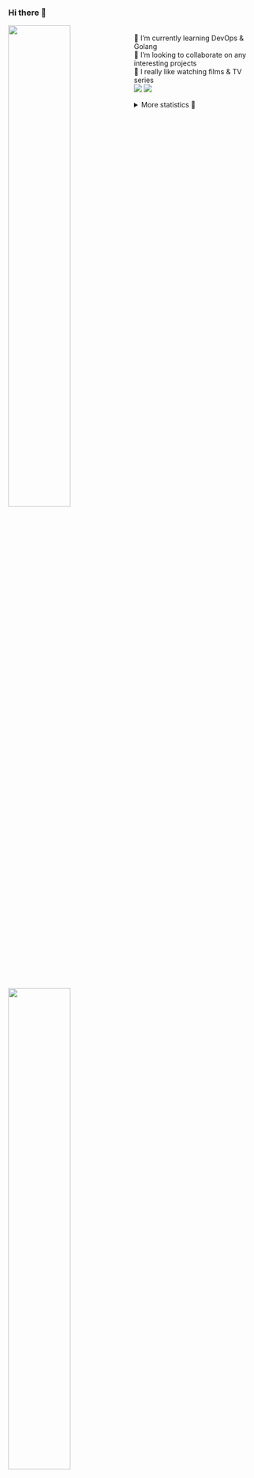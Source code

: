 ### Hi there 👋


[<img align="left" width="50%" src="https://github-readme-stats.vercel.app/api?username=rufusnufus&hide=issues&show_icons=true&count_private=true&theme=transparent&title_color=FF6F40&text_color=FBF9F8&icon_color=F48242&hide_border=true&hide_title=true#gh-dark-mode-only">](https://metrics.lecoq.io/rufusnufus#gh-dark-mode-only)
[<img align="left" width="50%" src="https://github-readme-stats.vercel.app/api?username=rufusnufus&hide=issues&show_icons=true&count_private=true&theme=transparent&title_color=FF6533&text_color=4D4644&icon_color=FF8038&hide_border=true&hide_title=true#gh-light-mode-only">](https://metrics.lecoq.io/rufusnufus#gh-light-mode-only)

<p>
  <br>
  🌱 I’m currently learning DevOps & Golang</br>
  👯 I’m looking to collaborate on any interesting projects</br>
  🎥 I really like watching films & TV series</br>
  <a href="https://linkedin.com/in/rufusnufus"><img src="https://img.shields.io/badge/linkedin-0077B5.svg?style=for-the-badge&logo=linkedin&logoColor=white"/></a>
  <a href="https://t.me/rufusnufus"><img src="https://img.shields.io/badge/-telegram-black?style=for-the-badge&color=blue&logo=telegram"/></a>
</p>

<p text-align="left">
<details>
  <summary>More statistics 👀</summary><br/>

<!--START_SECTION:waka-->
![Code Time](http://img.shields.io/badge/Code%20Time-765%20hrs%202%20mins-blue)

![Profile Views](http://img.shields.io/badge/Profile%20Views-1-blue)

**I'm an Early 🐤** 

```text
🌞 Morning                8646 commits        █████░░░░░░░░░░░░░░░░░░░░   21.89 % 
🌆 Daytime                22488 commits       ██████████████░░░░░░░░░░░   56.93 % 
🌃 Evening                7485 commits        █████░░░░░░░░░░░░░░░░░░░░   18.95 % 
🌙 Night                  882 commits         █░░░░░░░░░░░░░░░░░░░░░░░░   02.23 % 
```
📅 **I'm Most Productive on Wednesday** 

```text
Monday                   7762 commits        █████░░░░░░░░░░░░░░░░░░░░   19.65 % 
Tuesday                  6502 commits        ████░░░░░░░░░░░░░░░░░░░░░   16.46 % 
Wednesday                9162 commits        ██████░░░░░░░░░░░░░░░░░░░   23.19 % 
Thursday                 7328 commits        █████░░░░░░░░░░░░░░░░░░░░   18.55 % 
Friday                   6805 commits        ████░░░░░░░░░░░░░░░░░░░░░   17.23 % 
Saturday                 1279 commits        █░░░░░░░░░░░░░░░░░░░░░░░░   03.24 % 
Sunday                   663 commits         ░░░░░░░░░░░░░░░░░░░░░░░░░   01.68 % 
```


📊 **This Week I Spent My Time On** 

```text
💬 Programming Languages: 
No Activity Tracked This Week

🔥 Editors: 
No Activity Tracked This Week
```

**I Mostly Code in Java** 

```text
Python                   21 repos            █████░░░░░░░░░░░░░░░░░░░░   18.10 % 
Go                       13 repos            ███░░░░░░░░░░░░░░░░░░░░░░   11.21 % 
Smarty                   8 repos             ██░░░░░░░░░░░░░░░░░░░░░░░   06.90 % 
Shell                    5 repos             █░░░░░░░░░░░░░░░░░░░░░░░░   04.31 % 
Kotlin                   3 repos             █░░░░░░░░░░░░░░░░░░░░░░░░   02.59 % 
```




 Last Updated on 13/04/2025 02:57:24 UTC
<!--END_SECTION:waka-->

</details>
</p>
